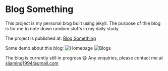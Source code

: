 # Blog Something

This project is my personal blog built using jekyll. The purpose of thie blog is for me to note down random stuffs in my daily study.

The project is published at: [Blog Something](https://sjiaming.github.io/BlogSomething/)

Some demo about this blog:
![Homepage]({{site.baseurl}}/assets/Homepage.png)
![Blogs]({{site.baseurl}}/assets/blog.png)

The blog is currently still in progress :smile:
Any enquiries, please contact me at sjiaming1994@gmail.com
